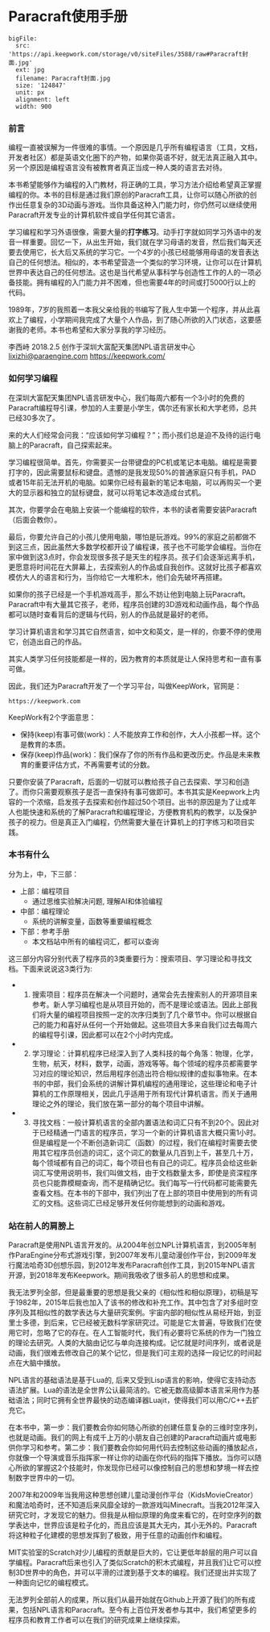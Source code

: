 # Paracraft使用手册

```@BigFile
bigFile:
  src: 'https://api.keepwork.com/storage/v0/siteFiles/3588/raw#Paracraft封面.jpg'
  ext: jpg
  filename: Paracraft封面.jpg
  size: '124847'
  unit: px
  alignment: left
  width: 900

```

### 前言
 
编程一直被误解为一件很难的事情。一个原因是几乎所有编程语言（工具，文档，开发者社区）都是英语文化圈下的产物，如果你英语不好，就无法真正融入其中。另一个原因是编程语言没有被教育者真正当成一种人类的语言去对待。 

本书希望能够作为编程的入门教材，将正确的工具，学习方法介绍给希望真正掌握编程的你。本书的目标是通过我们原创的Paracraft工具，让你可以随心所欲的创作出任意复杂的3D动画与游戏。当你具备这种入门能力时，你仍然可以继续使用Paracraft开发专业的计算机软件或自学任何其它语言。 

学习编程和学习外语很像，需要大量的**打字练习**。动手打字就如同学习外语中的发音一样重要。回忆一下，从出生开始，我们就在学习母语的发音，然后我们每天还要去使用它，长大后又系统的学习它。一个4岁的小孩已经能够用母语的发音表达自己的任何想法。相似的，本书希望营造一个类似的学习环境，让你可以在计算机世界中表达自己的任何想法。这也是当代希望从事科学与创造性工作的人的一项必备技能。拥有编程的入门能力并不困难，但也需要4年的时间或打5000行以上的代码。 

1989年，7岁的我照着一本我父亲给我的书编写了我人生中第一个程序，并从此喜欢上了编程，小学期间我完成了大量个人作品，到了随心所欲的入门状态，这要感谢我的老师。本书也希望和大家分享我的学习经历。


李西峙
2018.2.5
创作于深圳大富配天集团NPL语言研发中心
lixizhi@paraengine.com
https://keepwork.com/


### 如何学习编程
在深圳大富配天集团NPL语言研发中心，我们每周六都有一个3小时的免费的Paracraft编程导引课，参加的人主要是小学生，偶尔还有家长和大学老师，总共已经30多次了。

来的大人们经常会问我：“应该如何学习编程？”；而小孩们总是迫不及待的运行电脑上的Paracraft，自己探索起来。 

学习编程很简单。首先，你需要买一台带键盘的PC机或笔记本电脑。编程是需要打字的，因此需要鼠标和键盘。遗憾的是我发现50%的普通家庭只有手机，PAD或者15年前无法开机的电脑。如果你已经有最新的笔记本电脑，可以再购买一个更大的显示器和独立的鼠标键盘，就可以将笔记本改造成台式机。

其次，你要学会在电脑上安装一个能编程的软件，本书的读者需要安装Paracraft（后面会教你）。

最后，你要允许自己的小孩儿使用电脑，哪怕是玩游戏。99%的家庭之前都做不到这三点，因此虽然大多数学校都开设了编程课，孩子也不可能学会编程。当你在家中做到这3点时，你会发现很多孩子是天生的程序员。孩子们会逐渐远离手机，更愿意将时间花在大屏幕上，去探索别人的作品或自我创作。这就好比孩子都喜欢模仿大人的语言和行为，当你给它一大堆积木，他们会先破坏再搭建。 

如果你的孩子已经是一个手机游戏高手，那么不妨让他到电脑上玩Paracraft。Paracraft中有大量其它孩子，老师，程序员创建的3D游戏和动画作品，每个作品都可以随时查看背后的逻辑与代码，别人的作品就是最好的老师。 

学习计算机语言和学习其它自然语言，如中文和英文，是一样的，你要不停的使用它，创造出自己的作品。 

其实人类学习任何技能都是一样的，因为教育的本质就是让人保持思考和一直有事可做。

因此，我们还为Paracraft开发了一个学习平台，叫做KeepWork，官网是：
```
https://keepwork.com 
```
KeepWork有2个字面意思：
- 保持(keep)有事可做(work)：人不能放弃工作和创作，大人小孩都一样。这个是教育的本质。
- 保存(keep)作品(work)：我们保存了你的所有作品和更改历史。作品是未来教育的重要评估方式，不再需要考试的分数。

只要你安装了Paracraft，后面的一切就可以教给孩子自己去探索、学习和创造了。而你只需要观察孩子是否一直保持有事可做即可。本书其实是Keepwork上内容的一个浓缩，启发孩子去探索和创作超过50个项目。出书的原因是为了让成年人也能快速和系统的了解Paracraft和编程理论，方便教育机构的教学，以及保护孩子的视力。但是真正入门编程，仍然需要大量在计算机上的打字练习和项目实践。


### 本书有什么
分为上，中，下三部：

- 上部：编程项目
  - 通过思维实验解决问题, 理解AI和体验编程
- 中部：编程理论
  - 系统的讲解变量，函数等重要编程概念
- 下部：参考手册
  - 本文档站中所有的编程词汇，都可以查询

这三部分内容分别代表了程序员的3类重要行为：搜索项目、学习理论和寻找文档。下面来说说这3类行为:

- 1. 搜索项目：程序员在解决一个问题时，通常会先去搜索别人的开源项目来参考。新人学习编程也是从项目开始的，而不是理论或语法。因此上部我们将大量的编程项目按照一定的次序归类到了几个章节中。你可以根据自己的能力和喜好从任何一个开始做起。这些项目大多来自我们过去每周六的编程导引课，因此都可以在2个小时内完成。 

- 2. 学习理论：计算机程序已经深入到了人类科技的每个角落：物理，化学，生物，航天，材料，数学，动画，游戏等等。每个领域的程序员都需要学习对应的理论知识，然后用程序创造出符合相似规律的虚拟事物来。在本书的中部，我们会系统的讲解计算机编程的通用理论，这些理论和电子计算机的工作原理相关，因此几乎适用于所有现代计算机语言。而关于通用理论之外的理论，我们放在第一部分的每个项目中讲解。

- 3. 寻找文档：一般计算机语言的全部内置语法和词汇只有不到20个。因此对于已经精通一门语言的程序员，学习一个新的计算机语言大概只需1小时。但是编程是一个不断创造新词汇（函数）的过程，我们在编程时需要去使用其它程序员创造的词汇，这个词汇的数量从几百到上千，甚至几十万，每个领域都有自己的词汇，每个项目也有自己的词汇。程序员会给这些新词汇写使用说明书，我们叫做文档，由于文档数量太多，即使是资深程序员也只能靠模糊查询，而不是精确记忆。我们每写一行代码都可能需要先查看文档。在本书的下部中，我们列出了在上部的项目中使用到的所有词汇的文档。这些词汇已经足够开发任何你能想到的动画和游戏。 


### 站在前人的肩膀上
Paracraft是使用NPL语言开发的。从2004年创立NPL计算机语言，到2005年制作ParaEngine分布式游戏引擎，到2007年发布儿童动漫创作平台，到2009年发行魔法哈奇3D创想乐园，到2012年发布Paracraft创作工具，到2015年NPL语言开源，到2018年发布Keepwork。期间我吸收了很多前人的思想和成果。 

我无法罗列全部，但是最重要的思想是我父亲的《相似性和相似原理》，初稿是写于1982年，2015年后我也加入了该书的修改和补充工作。其中包含了对多组时空序列及其相似性的数学表达与大量研究案例。宇宙内部的相似性从易经开始，到亚里士多德，到后来，它已经被无数科学家研究过。可能是它太普遍，导致我们在使用它时，忽略了它的存在。在人工智能时代，我们有必要将它系统的作为一门独立的理论去研究。人类的大脑由记忆与单向连接构成。记忆就是时间序列，或者说是动画，我们很难去修改自己的某个记忆，但是我们可主观的选择一段记忆的时间起点在大脑中播放。

NPL语言的基础语法是基于Lua的, 后来又受到Lisp语言的影响，使得它支持动态语法扩展。Lua的语法是全世界公认最简洁的。它被无数高级脚本语言采用作为基础语法；同时它拥有全世界最快的动态编译器Luajit，使得我们可以用C/C++去扩充它。

在本书中，第一步：我们要教会你如何随心所欲的创建任意复杂的三维时空序列，也就是动画。我们的网上有成千上万的小朋友自己创建的Paracraft动画片或电影供你学习和参考。第二步：我们要教会你如何用代码去控制这些动画的播放起点，你就像一个导演或音乐指挥家一样让你的动画在你代码的指挥下播放。当你可以随心所欲的掌握这2个技能时，你发现你已经可以像控制自己的思想和梦境一样去控制数字世界中的一切。 

2007年和2009年当我用这种思想创建儿童动漫创作平台（KidsMovieCreator）和魔法哈奇时，还不知道后来风靡全球的一款游戏叫Minecraft。当我2012年深入研究它时，才发现它的魅力。但我是从相似原理的角度来看它的，在时空序列的数学表达中，世界应该是粒子化的，而且应该是其大无内，其小无外的。Paracraft将这种粒子化建模的思想发挥到了极致，用于任意的动画创作和编程。

MIT实验室的Scratch对少儿编程的贡献是巨大的，它让更低年龄层的用户可以自学编程。Paracraft后来也引入了类似Scratch的积木式编程，并且我们让它可以控制3D世界中的角色，并可以平滑的过渡到基于文本的编程。我们还提出并实现了一种面向记忆的编程模式。

无法罗列全部前人的成果，所以我们从最开始就在Github上开源了我们的所有成果，包括NPL语言和Paracraft。至今有上百位开发者参与其中，我们希望更多的程序员和教育工作者可以在我们的研究成果上继续探索。